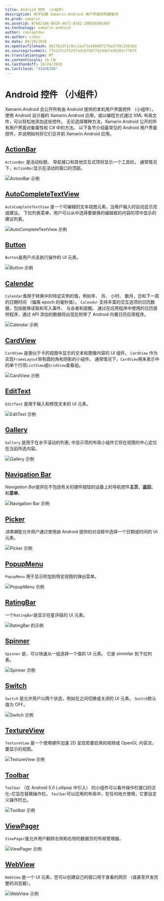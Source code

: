 ```yaml
---
title: Android 控件 （小组件）
description: 用于创建 Xamarin.Android 用户界面的构建基块
ms.prod: xamarin
ms.assetid: B7A82166-B920-4672-B7A2-20DD5E0B5AEF
ms.technology: xamarin-android
author: conceptdev
ms.author: crdun
ms.date: 08/29/2018
ms.openlocfilehash: 842fb1df2c9cc1aaf1a106687179a3730c2503bd
ms.sourcegitcommit: 7f6127c2f425fadc675b77d14de7a36103cff675
ms.translationtype: MT
ms.contentlocale: zh-CN
ms.lasthandoff: 10/24/2018
ms.locfileid: "32436708"
---
```

# <a name="android-controls-widgets"></a>Android 控件 （小组件）

Xamarin.Android 会公开所有由 Android 提供的本机用户界面控件 （小组件）。 使用 Android 设计器的 Xamarin.Android 应用，或以编程方式通过 XML 布局文件，可以轻松地添加这些控件。 无论选择哪种方法，Xamarin.Android 公开的所有用户界面对象属性和 C# 中的方法。 以下各节介绍最常见的 Android 用户界面控件，并说明如何将它们合并到 Xamarin.Android 应用。

## <a name="action-barandroiduser-interfacecontrolsaction-barmd"></a>[ActionBar](~/android/user-interface/controls/action-bar.md) 

`ActionBar` 是活动标题、 导航接口和其他交互式项将显示一个工具栏。 通常情况下，`ActionBar`显示在活动的窗口的顶部。

![ActionBar 示例](images/action-bar.png)


## <a name="auto-completeandroiduser-interfacecontrolsauto-completemd"></a>[AutoCompleteTextView](~/android/user-interface/controls/auto-complete.md)

`AutoCompleteTextView` 是一个可编辑的文本视图元素，当用户输入时自动显示完成建议。 下拉列表菜单，用户可以从中选择要替换的编辑框的内容的项中显示的建议列表。

![AutoCompleteTextView 示例](images/auto-complete.png)


## <a name="buttonsandroiduser-interfacecontrolsbuttonsindexmd"></a>[Button](~/android/user-interface/controls/buttons/index.md)

`Button`是用户点击执行操作的 UI 元素。

![Button 示例](images/buttons.png)


## <a name="calendarandroiduser-interfacecontrolscalendarmd"></a>[Calendar](~/android/user-interface/controls/calendar.md)

`Calendar`类用于转换中的特定实例的值，例如年、 月、 小时、 数月，日和下一周的日期时间 （偏离 epoch 的毫秒值）。
`Calendar` 支持丰富的交互选项的日历数据，包括能够读取和写入事件、 与会者和提醒。 通过在应用程序中使用的日历提供程序，通过 API 添加的数据将出现在附带了 Android 内置日历应用程序。

![Calendar 示例](images/calendar.png)


## <a name="cardviewandroiduser-interfacecontrolscard-viewmd"></a>[CardView](~/android/user-interface/controls/card-view.md)

`CardView` 是类似于卡的视图中显示的文本和图像内容的 UI 组件。 `CardView` 作为实现`FrameLayout`带有圆的角和阴影的小组件。 通常情况下，`CardView`用来表示中的单个行项`ListView`或`GridView`查看组。

![CardView 示例](images/cardview.png)


## <a name="edit-textandroiduser-interfacecontrolsedit-textmd"></a>[EditText](~/android/user-interface/controls/edit-text.md)

`EditText` 是用于输入和修改文本的 UI 元素。

![EditText 示例](images/edit-text.png)


## <a name="galleryandroiduser-interfacecontrolsgallerymd"></a>[Gallery](~/android/user-interface/controls/gallery.md)

`Gallery` 是用于在水平滚动的列表; 中显示项的布局小组件它将在视图的中心定位在当前所选内容。

![Gallery 示例](images/gallery.png)


## <a name="navigation-barandroiduser-interfacecontrolsnavigation-barmd"></a>[Navigation Bar](~/android/user-interface/controls/navigation-bar.md)

*Navigation Bar*提供在不包括有关的硬件按钮的设备上的导航控件**主页**，**返回**，和**菜单**。

![Navigation Bar 示例](images/navigation-bar.png)


## <a name="pickersandroiduser-interfacecontrolspickersindexmd"></a>[Picker](~/android/user-interface/controls/pickers/index.md)

*选取器*是允许用户通过使用由 Android 提供的对话框中选择一个日期或时间的 UI 元素。

![Picker 示例](images/picker.png)


## <a name="popup-menuandroiduser-interfacecontrolspopup-menumd"></a>[PopupMenu](~/android/user-interface/controls/popup-menu.md)

`PopupMenu` 用于显示附加到特定视图的弹出菜单。

![PopupMenu 示例](images/popup-menu.png)


## <a name="ratingbarandroiduser-interfacecontrolsratingbarmd"></a>[RatingBar](~/android/user-interface/controls/ratingbar.md)

一个`RatingBar`是显示在星评级的 UI 元素。

![RatingBar 的示例](ratingbar-images/01-ratingbar.png)


## <a name="spinnerandroiduser-interfacecontrolsspinnermd"></a>[Spinner](~/android/user-interface/controls/spinner.md)

`Spinner` 是，可以快速从一组选择一个值的 UI 元素。 它是 simmilar 到下拉列表。 

![Spinner 示例](images/spinner.png)


## <a name="switchandroiduser-interfacecontrolsswitchmd"></a>[Switch](~/android/user-interface/controls/switch.md)

`Switch` 是允许用户以两个状态，例如在之间切换或关闭的 UI 元素。 `Switch`默认值为 OFF。

![Switch 示例](images/switch.png)


## <a name="textureviewandroiduser-interfacecontrolstexture-viewmd"></a>[TextureView](~/android/user-interface/controls/texture-view.md)

`TextureView` 是一个使用硬件加速 2D 呈现若要启用的视频或 OpenGL 内容流，要显示的视图。

![TextureView 示例](images/texture-view.png)


## <a name="toolbarandroiduser-interfacecontrolstool-barindexmd"></a>[Toolbar](~/android/user-interface/controls/tool-bar/index.md)

`Toolbar` （在 Android 5.0 Lollipop 中引入） 的小组件可以看作操作栏接口的泛化&ndash;它旨在替换操作栏。 `Toolbar`可以应用的布局中，在任何地方使用，它更自定义操作栏比。

![Toolbar 示例](images/toolbar.png)


## <a name="viewpagerandroiduser-interfacecontrolsview-pagerindexmd"></a>[ViewPager](~/android/user-interface/controls/view-pager/index.md) 

`ViewPager`是允许用户翻转左侧和右侧的数据页的布局管理器。

![ViewPager 示例](images/viewpager.png)


## <a name="webviewandroiduser-interfacecontrolsweb-viewmd"></a>[WebView](~/android/user-interface/controls/web-view.md)

`WebView` 是一个 UI 元素，您可以创建自己的窗口用于查看的网页 （或甚至开发完整的浏览器）。

![WebView 示例](images/web-view.png)

